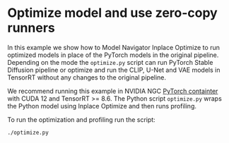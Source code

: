 <!--
Copyright (c) 2021-2023, NVIDIA CORPORATION. All rights reserved.

Licensed under the Apache License, Version 2.0 (the "License");
you may not use this file except in compliance with the License.
You may obtain a copy of the License at

    http://www.apache.org/licenses/LICENSE-2.0

Unless required by applicable law or agreed to in writing, software
distributed under the License is distributed on an "AS IS" BASIS,
WITHOUT WARRANTIES OR CONDITIONS OF ANY KIND, either express or implied.
See the License for the specific language governing permissions and
limitations under the License.
-->

# Optimize model and use zero-copy runners

In this example we show how to Model Navigator Inplace Optimize to run optimized models in place of the PyTorch models in the original pipeline.
Depending on the mode the `optimize.py` script can run PyTorch Stable Diffusion pipeline or optimize and run the CLIP, U-Net and VAE models in TensorRT without any changes to the original pipeline.

We recommend running this example in NVIDIA NGC [PyTorch containter](https://catalog.ngc.nvidia.com/orgs/nvidia/containers/pytorch) with CUDA 12 and TensorRT >= 8.6.
The Python script `optimize.py` wraps the Python model using Inplace Optimize and then runs profiling.

To run the optimization and profiling run the script:

```bash
./optimize.py
```